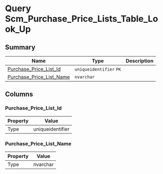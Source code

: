 # Query Scm_Purchase_Price_Lists_Table_Look_Up


## Summary

| Name | Type | Description |
| - | - | --- |
|[Purchase_Price_List_Id](#purchase_price_list_id)|`uniqueidentifier` `PK`||
|[Purchase_Price_List_Name](#purchase_price_list_name)|`nvarchar` ||

## Columns

### Purchase_Price_List_Id

| Property | Value |
| - | - |
|Type|uniqueidentifier|

### Purchase_Price_List_Name

| Property | Value |
| - | - |
|Type|nvarchar|


